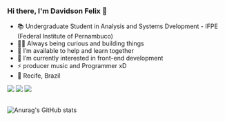 ### Hi there, I'm Davidson Felix 👋


- 📚 Undergraduate Student in Analysis and Systems Dvelopment - IFPE (Federal Institute of Pernambuco)
- 🕵️‍♀️ Always being curious and building things
- 👯 I’m available to help and learn together
- 🔭 I’m currently interested in front-end development
- ⚡ producer music and Programmer xD
- 📍 Recife, Brazil
<div>
<a href="https://www.linkedin.com/in/davidson-felix-0884331ab/" target="_blank"><img src="https://img.shields.io/badge/LinkedIn-0077B5?style=for-the-badge&logo=linkedin&logoColor=white" target="_blank"></a>
<a href="https://www.instagram.com/dedeibass/" target="_blank"><img src="https://img.shields.io/badge/Instagram-E4405F?style=for-the-badge&logo=instagram&logoColor=white" target="_blank"></a>
<a href="https://www.youtube.com/channel/UCeEYbY6VWGXdUBZw_BVha-g" target="_blank"><img src="https://img.shields.io/badge/YouTube-FF0000?style=for-the-badge&logo=youtube&logoColor=white"></a>
</div>

##

![Anurag's GitHub stats](https://github-readme-stats.vercel.app/api?username=davidsonfe&show_icons=true&theme=tokyonight)



